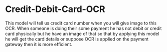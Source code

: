 # Credit-Debit-Card-OCR
This model will tell us credit card number when you will give image to this OCR. When someone is doing their some payment he has not debit or credit card physically but he have an image of that so that by applying this model he will get the card details or suppose OCR is applied on the payment gateway then it is more efficient.
